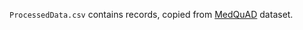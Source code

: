 `ProcessedData.csv` contains records, copied from [MedQuAD](https://github.com/abachaa/MedQuAD) dataset.

